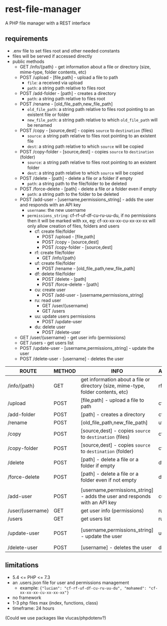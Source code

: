 # rest-file-manager

A PHP file manager with a REST interface

## requirements

* .env file to set files root and other needed constants
* files will be served if accessed directly
* public methods
    * GET /info/{path} - get information about a file or directory (size, mime-type, folder contents, etc)
    * POST /upload - [file,path] - upload a file to path
        * `file`: a received via upload
        * `path`: a string path relative to files root
    * POST /add-folder - [path] - creates a directory
        * `path`: a string path relative to files root
    * POST /rename - [old_file_path,new_file_path]
        * `old_file_path`: a string path relative to files root pointing to an existent file or folder
        * `new_file_path`: a string path relative to which `old_file_path` will be renamed
    * POST /copy - [source,dest] - copies `source` to `destination` (files)
        * `source`: a string path relative to files root pointing to an existent file
        * `dest`: a string path relative to which `source` will be copied
    * POST /copy-folder - [source,dest] - copies `source` to `destination` (folder)
        * `source`: a string path relative to files root pointing to an existent folder
        * `dest`: a string path relative to which `source` will be copied
    * POST /delete - [path] - delete a file or a folder if empty
        * `path`: a string path to the file/folder to be deleted
    * POST /force-delete - [path] - delete a file or a folder even if empty
        * `path`: a string path to the folder to be deleted
    * POST /add-user - [username,permissions_string] - adds the user and responds with an API key
        * `username`: the new username
        * `permissions_string`: cf-rf-uf-df-cu-ru-uu-du, if no permissions then it will be marked with xx, eg: cf-xx-xx-xx-cu-xx-xx-xx will only allow creation of files, folders and users
            * cf: create file/folder
                * POST /upload - [file,path]
                * POST /copy - [source,dest]
                * POST /copy-folder - [source,dest]
            * rf: create file/folder
                * GET /info/{path}
            * uf: create file/folder
                * POST /rename - [old_file_path,new_file_path]
            * df: delete file/folder
                * POST /delete - [path]
                * POST /force-delete - [path]
            * cu: create user
                * POST /add-user - [username,permissions_string]
            * ru: read user
                * GET /user/{username}
                * GET /users
            * uu: update users permissions
                * POST /update-user
            * du: delete user
                * POST /delete-user
    * GET /user/{username} - get user info (permissions)
    * GET /users - get users list
    * POST /update-user - [username,permissions_string] - update the user
    * POST /delete-user - [username] - deletes the user

| ROUTE            | METHOD | INFO                                                                              | ACL | PERMISSION               |
|------------------|--------|-----------------------------------------------------------------------------------|-----|--------------------------|
| /info/{path}     | GET    | get information about a file or directory (size, mime-type, folder contents, etc) | rf  | read-file                |
| /upload          | POST   | [file,path] - upload a file to path                                               | cf  | create-file              |
| /add-folder      | POST   | [path] - creates a directory                                                      | cf  | create-file              |
| /rename          | POST   | [old_file_path,new_file_path]                                                     | uf  | update-file              |
| /copy            | POST   | [source,dest] - copies `source` to `destination` (files)                          | cf  | create-file              |
| /copy-folder     | POST   | [source,dest] - copies `source` to `destination` (folder)                         | cf  | create-file              |
| /delete          | POST   | [path] - delete a file or a folder if empty                                       | df  | delete-file              |
| /force-delete    | POST   | [path] - delete a file or a folder even if not empty                              | df  | delete-file              |
|                  |        |                                                                                   |     |                          |
| /add-user        | POST   | [username,permissions_string] - adds the user and responds with an API key        | cu  | create-user              |
| /user/{username} | GET    | get user info (permissions)                                                       | ru  | read-user                |
| /users           | GET    | get users list                                                                    | ru  | read-user                |
| /update-user     | POST   | [username,permissions_string] - update the user                                   | uu  | update-users-permissions |
| /delete-user     | POST   | [username] - deletes the user                                                     | du  | delete-user              |

## limitations

* 5.4 <= PHP <= 7.3
* an .users.json file for user and permissions management
    * example: `{"lucian": "cf-rf-uf-df-cu-ru-uu-du", "mohamed": "cf-xx-xx-xx-cu-xx-xx-xx"}`
* no framework
* 1-3 php files max (index, functions, class)
* timeframe: 24 hours

(Could we use packages like vlucas/phpdotenv?)

